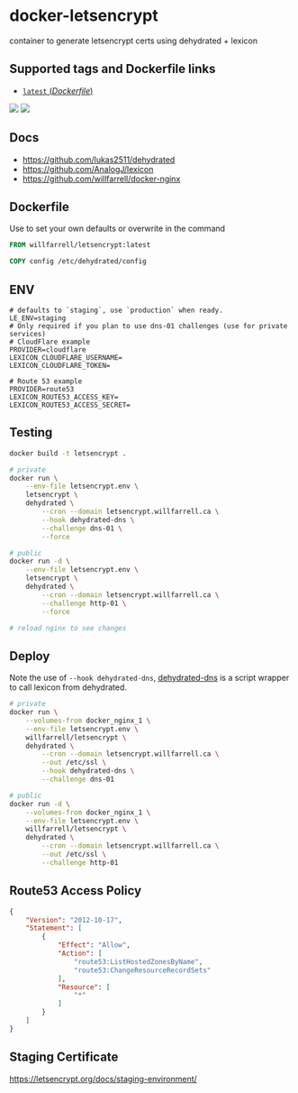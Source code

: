 # docker-letsencrypt

container to generate letsencrypt certs using dehydrated + lexicon

## Supported tags and Dockerfile links
- [`latest` (*Dockerfile*)](https://github.com/willfarrell/docker-letsencrypt/blob/master/Dockerfile)

[![](https://images.microbadger.com/badges/version/willfarrell/letsencrypt.svg)](http://microbadger.com/images/willfarrell/letsencrypt "Get your own version badge on microbadger.com")  [![](https://images.microbadger.com/badges/image/willfarrell/letsencrypt.svg)](http://microbadger.com/images/willfarrell/letsencrypt "Get your own image badge on microbadger.com")

## Docs
- https://github.com/lukas2511/dehydrated
- https://github.com/AnalogJ/lexicon
- https://github.com/willfarrell/docker-nginx

## Dockerfile
Use to set your own defaults or overwrite in the command
```Dockerfile
FROM willfarrell/letsencrypt:latest

COPY config /etc/dehydrated/config
```

## ENV
```
# defaults to `staging`, use `production` when ready.
LE_ENV=staging
# Only required if you plan to use dns-01 challenges (use for private services)
# CloudFlare example
PROVIDER=cloudflare
LEXICON_CLOUDFLARE_USERNAME=
LEXICON_CLOUDFLARE_TOKEN=

# Route 53 example
PROVIDER=route53
LEXICON_ROUTE53_ACCESS_KEY=
LEXICON_ROUTE53_ACCESS_SECRET=
```

## Testing
```bash
docker build -t letsencrypt .

# private
docker run \
    --env-file letsencrypt.env \
    letsencrypt \
    dehydrated \
        --cron --domain letsencrypt.willfarrell.ca \
        --hook dehydrated-dns \
        --challenge dns-01 \
        --force

# public
docker run -d \
    --env-file letsencrypt.env \
    letsencrypt \
    dehydrated \
        --cron --domain letsencrypt.willfarrell.ca \
        --challenge http-01 \
        --force

# reload nginx to see changes                                                                         
```

## Deploy
Note the use of `--hook dehydrated-dns`, [dehydrated-dns](https://github.com/AnalogJ/lexicon/blob/master/examples/dehydrated.default.sh) is a script wrapper to call lexicon from dehydrated.
```bash
# private
docker run \
    --volumes-from docker_nginx_1 \
    --env-file letsencrypt.env \
    willfarrell/letsencrypt \
    dehydrated \
        --cron --domain letsencrypt.willfarrell.ca \
        --out /etc/ssl \
        --hook dehydrated-dns \
        --challenge dns-01

# public
docker run -d \
    --volumes-from docker_nginx_1 \
    --env-file letsencrypt.env \
    willfarrell/letsencrypt \
    dehydrated \
        --cron --domain letsencrypt.willfarrell.ca \
        --out /etc/ssl \
        --challenge http-01
```

## Route53 Access Policy
```json
{
    "Version": "2012-10-17",
    "Statement": [
        {
            "Effect": "Allow",
            "Action": [
                "route53:ListHostedZonesByName",
                "route53:ChangeResourceRecordSets"
            ],
            "Resource": [
                "*"
            ]
        }
    ]
}
```

## Staging Certificate
https://letsencrypt.org/docs/staging-environment/